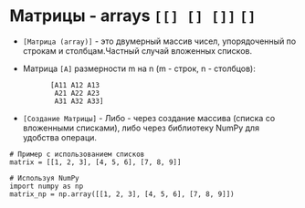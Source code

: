 # Матрицы - arrays `[[] [] []]` `[]`

- `[Матрица (array)]` - это двумерный массив чисел, упорядоченный по строкам и столбцам.Частный случай вложенных списков.

- Матрица `[A]` размерности m на n (m - строк, n - столбцов):

```
          [A11 A12 A13
           A21 A22 A23
           A31 A32 A33]
```

- `[Создание Матрицы]` - Либо - через создание массива (списка со вложенными списками), либо через библиотеку NumPy для удобства операци.
```
# Пример с использованием списков
matrix = [[1, 2, 3], [4, 5, 6], [7, 8, 9]]

# Используя NumPy
import numpy as np
matrix_np = np.array([[1, 2, 3], [4, 5, 6], [7, 8, 9]])

```
